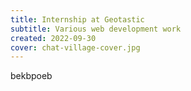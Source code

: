 ```yaml
---
title: Internship at Geotastic
subtitle: Various web development work
created: 2022-09-30
cover: chat-village-cover.jpg
---
```


bekbpoeb